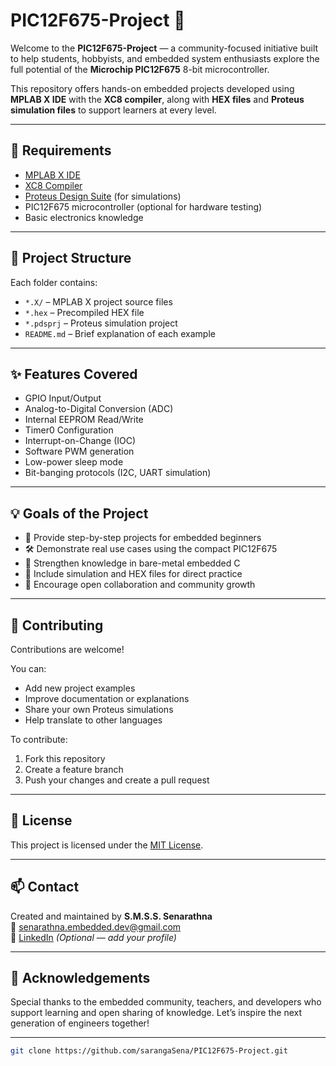 # PIC12F675-Project 🚀

Welcome to the **PIC12F675-Project** — a community-focused initiative built to help students, hobbyists, and embedded system enthusiasts explore the full potential of the **Microchip PIC12F675** 8-bit microcontroller.

This repository offers hands-on embedded projects developed using **MPLAB X IDE** with the **XC8 compiler**, along with **HEX files** and **Proteus simulation files** to support learners at every level.

---

## 🔧 Requirements

- [MPLAB X IDE](https://www.microchip.com/en-us/tools-resources/develop/mplab-x-ide)
- [XC8 Compiler](https://www.microchip.com/en-us/tools-resources/develop/mplab-xc-compilers)
- [Proteus Design Suite](https://www.labcenter.com/) (for simulations)
- PIC12F675 microcontroller (optional for hardware testing)
- Basic electronics knowledge

---

## 📂 Project Structure

Each folder contains:

- `*.X/` – MPLAB X project source files
- `*.hex` – Precompiled HEX file
- `*.pdsprj` – Proteus simulation project
- `README.md` – Brief explanation of each example

---
## ✨ Features Covered

- GPIO Input/Output
- Analog-to-Digital Conversion (ADC)
- Internal EEPROM Read/Write
- Timer0 Configuration
- Interrupt-on-Change (IOC)
- Software PWM generation
- Low-power sleep mode
- Bit-banging protocols (I2C, UART simulation)

---

## 💡 Goals of the Project

- 📘 Provide step-by-step projects for embedded beginners
- 🛠️ Demonstrate real use cases using the compact PIC12F675
- 🧠 Strengthen knowledge in bare-metal embedded C
- 🧪 Include simulation and HEX files for direct practice
- 🤝 Encourage open collaboration and community growth

---

## 🤝 Contributing

Contributions are welcome!

You can:
- Add new project examples
- Improve documentation or explanations
- Share your own Proteus simulations
- Help translate to other languages

To contribute:
1. Fork this repository
2. Create a feature branch
3. Push your changes and create a pull request

---

## 📜 License

This project is licensed under the [MIT License](LICENSE).

---

## 📫 Contact

Created and maintained by **S.M.S.S. Senarathna**  
📧 senarathna.embedded.dev@gmail.com  
🔗 [LinkedIn](https://www.linkedin.com/in/saranga-senarathna-01989b54) *(Optional — add your profile)*

---

## 🙏 Acknowledgements

Special thanks to the embedded community, teachers, and developers who support learning and open sharing of knowledge. Let’s inspire the next generation of engineers together!

---
```bash
git clone https://github.com/sarangaSena/PIC12F675-Project.git
